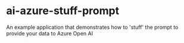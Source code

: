 # ai-azure-stuff-prompt
An example application that demonstrates how to 'stuff' the prompt to provide your data to Azure Open AI
